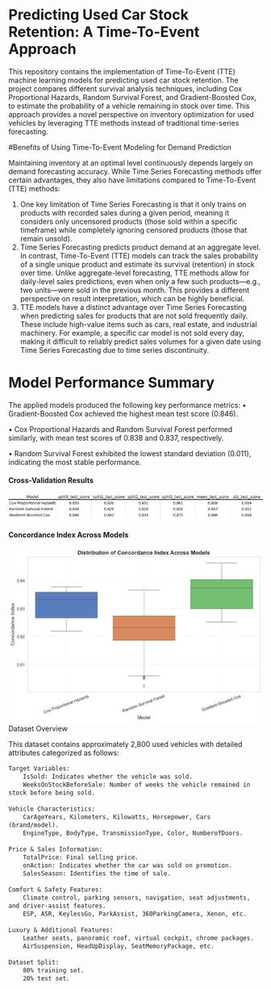 # Predicting Used Car Stock Retention: A Time-To-Event Approach

This repository contains the implementation of Time-To-Event (TTE) machine learning models for predicting used car stock retention. The project compares different survival analysis techniques, including Cox Proportional Hazards, Random Survival Forest, and Gradient-Boosted Cox, to estimate the probability of a vehicle remaining in stock over time.
This approach provides a novel perspective on inventory optimization for used vehicles by leveraging TTE methods instead of traditional time-series forecasting.

#Benefits of Using Time-To-Event Modeling for Demand Prediction

Maintaining inventory at an optimal level continuously depends largely on demand forecasting accuracy. While Time Series Forecasting methods offer certain advantages, they also have limitations compared to Time-To-Event (TTE) methods:

1. One key limitation of Time Series Forecasting is that it only trains on products with recorded sales during a given period, meaning it considers only uncensored products (those sold within a specific timeframe) while completely ignoring censored products (those that remain unsold). 
2. Time Series Forecasting predicts product demand at an aggregate level. In contrast, Time-To-Event (TTE) models can track the sales probability of a single unique product and estimate its survival (retention) in stock over time. Unlike aggregate-level forecasting, TTE methods allow for daily-level sales predictions, even when only a few such products—e.g., two units—were sold in the previous month. This provides a different perspective on result interpretation, which can be highly beneficial.
3. TTE models have a distinct advantage over Time Series Forecasting when predicting sales for products that are not sold frequently daily. These include high-value items such as cars, real estate, and industrial machinery. For example, a specific car model is not sold every day, making it difficult to reliably predict sales volumes for a given date using Time Series Forecasting due to time series discontinuity.

# Model Performance Summary

The applied models produced the following key performance metrics:
•	Gradient-Boosted Cox achieved the highest mean test score (0.846).

•	Cox Proportional Hazards and Random Survival Forest performed similarly, with mean test scores of 0.838 and 0.837, respectively.

•	Random Survival Forest exhibited the lowest standard deviation (0.011), indicating the most stable performance.

#### **Cross-Validation Results**
![Model Performance](https://github.com/machinely79/predicting-used-car-stock-retention/blob/main/images/cv_best_model_results.png)
#### **Concordance Index Across Models** 
![Concordance Index](https://github.com/machinely79/predicting-used-car-stock-retention/blob/main/images/concordance_index_across_models.png)
Dataset Overview

This dataset contains approximately 2,800 used vehicles with detailed attributes categorized as follows:

    Target Variables:
        IsSold: Indicates whether the vehicle was sold.
        WeeksOnStockBeforeSale: Number of weeks the vehicle remained in stock before being sold.

    Vehicle Characteristics:
        CarAgeYears, Kilometers, Kilowatts, Horsepower, Cars (brand/model).
        EngineType, BodyType, TransmissionType, Color, NumberofDoors.

    Price & Sales Information:
        TotalPrice: Final selling price.
        onAction: Indicates whether the car was sold on promotion.
        SalesSeason: Identifies the time of sale.

    Comfort & Safety Features:
        Climate control, parking sensors, navigation, seat adjustments, and driver-assist features.
        ESP, ASR, KeylessGo, ParkAssist, 360ParkingCamera, Xenon, etc.

    Luxury & Additional Features:
        Leather seats, panoramic roof, virtual cockpit, chrome packages.
        AirSuspension, HeadUpDisplay, SeatMemoryPackage, etc.

    Dataset Split:
        80% training set.
        20% test set.



